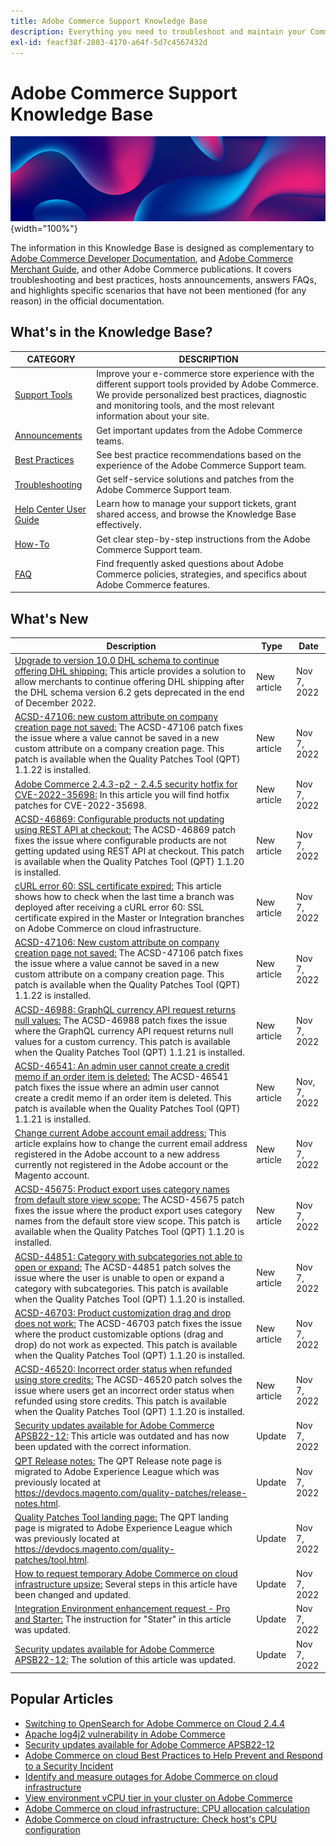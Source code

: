 ```yaml
---
title: Adobe Commerce Support Knowledge Base
description: Everything you need to troubleshoot and maintain your Commerce store.
exl-id: feacf38f-2803-4170-a64f-5d7c4567432d
---
```

# Adobe Commerce Support Knowledge Base

![Knowledge Base homepage](../help/assets/knowledge-base-home-page-cover.jpg){width="100%"}

The information in this Knowledge Base is designed as complementary to [Adobe Commerce Developer Documentation](https://developer.adobe.com/commerce/docs), and [Adobe Commerce Merchant Guide](https://experienceleague.adobe.com/docs/commerce-admin/user-guides/home.html), and other Adobe Commerce publications. It covers troubleshooting and best practices, hosts announcements, answers FAQs, and highlights specific scenarios that have not been mentioned (for any reason) in the official documentation.

## What's in the Knowledge Base?

| CATEGORY | DESCRIPTION | 
| --- | --- |
| [Support Tools](/help/support-tools/overview.md) | Improve your e-commerce store experience with the different support tools provided by Adobe Commerce. We provide personalized best practices, diagnostic and monitoring tools, and the most relevant information about your site. |
| [Announcements](/help/announcements/overview.md) | Get important updates from the Adobe Commerce teams. |
| [Best Practices](/help/best-practices/overview.md) | See best practice recommendations based on the experience of the Adobe Commerce Support team. |
| [Troubleshooting](/help/troubleshooting/overview.md) | Get self-service solutions and patches from the Adobe Commerce Support team. |
| [Help Center User Guide](/help/help-center-guide/help-center/magento-help-center-user-guide.md) | Learn how to manage your support tickets, grant shared access, and browse the Knowledge Base effectively. |
| [How-To](/help/how-to/overview.md) | Get clear step-by-step instructions from the Adobe Commerce Support team. |
| [FAQ](/help/faq/overview.md) | Find frequently asked questions about Adobe Commerce policies, strategies, and specifics about Adobe Commerce features. | 

## What's New

| Description | Type | Date |
| --- | --- | --- |
| [Upgrade to version 10.0 DHL schema to continue offering DHL shipping:](https://experienceleague.adobe.com/docs/commerce-knowledge-base/kb/troubleshooting/known-issues-patches-attached/0-day-vulnerability-patch.html?lang=en) This article provides a solution to allow merchants to continue offering DHL shipping after the DHL schema version 6.2 gets deprecated in the end of December 2022. | New article | Nov 7, 2022 |
| [ACSD-47106: new custom attribute on company creation page not saved:](https://experienceleague.adobe.com/docs/commerce-knowledge-base/kb/support-tools/patches/acsd-47106-new-custom-attribute-on-company-creation-page-not-saved.html?lang=en) The ACSD-47106 patch fixes the issue where a value cannot be saved in a new custom attribute on a company creation page. This patch is available when the Quality Patches Tool (QPT) 1.1.22 is installed.| New article| Nov 7, 2022 |
|[Adobe Commerce 2.4.3-p2 - 2.4.5 security hotfix for CVE-2022-35698:](https://experienceleague.adobe.com/docs/commerce-knowledge-base/kb/troubleshooting/known-issues-patches-attached/adobe-commerce-2.4.3-p2-2.4.5-security-hotfix-for-cve-2022-35698.html?lang=en) In this article you will find hotfix patches for CVE-2022-35698.| New article| Nov 7, 2022|
|[ACSD-46869: Configurable products not updating using REST API at checkout:](https://experienceleague.adobe.com/docs/commerce-knowledge-base/kb/support-tools/patches/acsd-46869-configurable-products-not-updating-using-rest-api.html?lang=en) The ACSD-46869 patch fixes the issue where configurable products are not getting updated using REST API at checkout. This patch is available when the Quality Patches Tool (QPT) 1.1.20 is installed.|New article|Nov 7, 2022|
|[cURL error 60: SSL certificate expired:](https://experienceleague.adobe.com/docs/commerce-knowledge-base/kb/troubleshooting/miscellaneous/curl-error-60-ssl-certificate-expired.html) This article shows how to check when the last time a branch was deployed after receiving a cURL error 60: SSL certificate expired in the Master or Integration branches on Adobe Commerce on cloud infrastructure.|New article|Nov 7, 2022|
|[ACSD-47106: New custom attribute on company creation page not saved:](https://experienceleague.adobe.com/docs/commerce-knowledge-base/kb/support-tools/patches/acsd-47106-new-custom-attribute-on-company-creation-page-not-saved.html?lang=en) The ACSD-47106 patch fixes the issue where a value cannot be saved in a new custom attribute on a company creation page. This patch is available when the Quality Patches Tool (QPT) 1.1.22 is installed. |New article|Nov 7, 2022|
|[ACSD-46988: GraphQL currency API request returns null values:](https://experienceleague.adobe.com/docs/commerce-knowledge-base/kb/support-tools/patches/acsd-46988-graphql-currency-api-request-returns-null-values.html?lang=en) The ACSD-46988 patch fixes the issue where the GraphQL currency API request returns null values for a custom currency. This patch is available when the Quality Patches Tool (QPT) 1.1.21 is installed. |New article|Nov 7, 2022|
|[ACSD-46541: An admin user cannot create a credit memo if an order item is deleted:](https://experienceleague.adobe.com/docs/commerce-knowledge-base/kb/support-tools/patches/acsd-46541-admin-user-cannot-create-credit-memo-if-order-item-deleted.html?lang=en) The ACSD-46541 patch fixes the issue where an admin user cannot create a credit memo if an order item is deleted. This patch is available when the Quality Patches Tool (QPT) 1.1.21 is installed.|New article|Nov, 7, 2022|
|[Change current Adobe account email address:](https://experienceleague.adobe.com/docs/commerce-knowledge-base/kb/how-to/change-current-adobe-account-email-address-to-new-address.html?lang=en) This article explains how to change the current email address registered in the Adobe account to a new address currently not registered in the Adobe account or the Magento account.|New article| Nov 7, 2022|
|[ACSD-45675: Product export uses category names from default store view scope:](https://experienceleague.adobe.com/docs/commerce-knowledge-base/kb/support-tools/patches/acsd-45675-product-export-uses-category-names-from-default-storeview-scope.html) The ACSD-45675 patch fixes the issue where the product export uses category names from the default store view scope. This patch is available when the Quality Patches Tool (QPT) 1.1.20 is installed. |New article| Nov 7, 2022|
|[ACSD-44851: Category with subcategories not able to open or expand:](https://experienceleague.adobe.com/docs/commerce-knowledge-base/kb/support-tools/patches/acsd-44851-category-with-subcategories-not-able-to-open-or-expand.html) The ACSD-44851 patch solves the issue where the user is unable to open or expand a category with subcategories. This patch is available when the Quality Patches Tool (QPT) 1.1.20 is installed. |New article| Nov 7, 2022|
|[ACSD-46703: Product customization drag and drop does not work:](https://experienceleague.adobe.com/docs/commerce-knowledge-base/kb/support-tools/patches/acsd-46703-product-customizable-options-drag-and-drop-doesnt-work-as-expected.html) The ACSD-46703 patch fixes the issue where the product customizable options (drag and drop) do not work as expected. This patch is available when the Quality Patches Tool (QPT) 1.1.20 is installed. |New article | Nov 7, 2022|
|[ACSD-46520: Incorrect order status when refunded using store credits:](https://experienceleague.adobe.com/docs/commerce-knowledge-base/kb/support-tools/patches/acsd-46520-incorrect-order-status-when-refunded-using-store-credits.html) The ACSD-46520 patch solves the issue where users get an incorrect order status when refunded using store credits. This patch is available when the Quality Patches Tool (QPT) 1.1.20 is installed. |New article | Nov 7, 2022|
|[Security updates available for Adobe Commerce APSB22-12:](https://experienceleague.adobe.com/docs/commerce-knowledge-base/kb/troubleshooting/known-issues-patches-attached/0-day-vulnerability-patch.html?lang=en) This article was outdated and has now been updated with the correct information.|Update|Nov 7, 2022|
|[QPT Release notes:](https://experienceleague.adobe.com/docs/commerce-operations/tools/quality-patches-tool/release-notes.html?lang=en) The QPT Release note page is migrated to Adobe Experience League which was previously located at https://devdocs.magento.com/quality-patches/release-notes.html.|Update| Nov 7, 2022|
|[Quality Patches Tool landing page:](https://experienceleague.adobe.com/tools/commerce-quality-patches/index.html) The QPT landing page is migrated to Adobe Experience League which was previously located at https://devdocs.magento.com/quality-patches/tool.html.|Update|Nov 7, 2022|
|[How to request temporary Adobe Commerce on cloud infrastructure upsize:](https://experienceleague.adobe.com/docs/commerce-knowledge-base/kb/how-to/how-to-request-temporary-magento-upsize.html?lang=en) Several steps in this article have been changed and updated.|Update| Nov 7, 2022|
|[Integration Environment enhancement request - Pro and Starter:](https://experienceleague.adobe.com/docs/commerce-knowledge-base/kb/announcements/commerce-announcements/integration-environment-enhancement-request-pro-and-starter.html?lang=en) The instruction for "Stater" in this article was updated.|Update|Nov 7, 2022|
|[Security updates available for Adobe Commerce APSB22-12:](https://experienceleague.adobe.com/docs/commerce-knowledge-base/kb/troubleshooting/known-issues-patches-attached/0-day-vulnerability-patch.html?lang=en) The solution of this article was updated.|Update| Nov 7, 2022|

## Popular Articles

* [Switching to OpenSearch for Adobe Commerce on Cloud 2.4.4](https://experienceleague.adobe.com/docs/commerce-knowledge-base/kb/announcements/commerce-announcements/switching-to-opensearch-for-adobe-commerce-on-cloud-2.4.4.html?lang=en)
* [Apache log4j2 vulnerability in Adobe Commerce](https://experienceleague.adobe.com/docs/commerce-knowledge-base/kb/announcements/commerce-announcements/apache-log4j2-adobe-commerce.html?lang=en)
* [Security updates available for Adobe Commerce APSB22-12](https://experienceleague.adobe.com/docs/commerce-knowledge-base/kb/troubleshooting/known-issues-patches-attached/0-day-vulnerability-patch.html)
* [Adobe Commerce on cloud Best Practices to Help Prevent and Respond to a Security Incident](https://experienceleague.adobe.com/docs/commerce-knowledge-base/kb/best-practices/security/prevent-respond-security-incident.html)
* [Identify and measure outages for Adobe Commerce on cloud infrastructure](https://experienceleague.adobe.com/docs/commerce-knowledge-base/kb/how-to/how-to-identify-outages.html?lang=en-Identify-and-measure-outages-for-Adobe-Commerce-on-cloud-infrastructure)
* [View environment vCPU tier in your cluster on Adobe Commerce](https://experienceleague.adobe.com/docs/commerce-knowledge-base/kb/how-to/check-vcpu-using-observation-for-adobe-commerce.html)
* [Adobe Commerce on cloud infrastructure: CPU allocation calculation](https://experienceleague.adobe.com/docs/commerce-knowledge-base/kb/how-to/magento-commerce-cloud-cpu-allocation-calculation.html-Adobe-Commerce-on-cloud-infrastructure-CPU-allocation-calculation)
* [Adobe Commerce on cloud infrastructure: Check host's CPU configuration](https://experienceleague.adobe.com/docs/commerce-knowledge-base/kb/how-to/magento-commerce-cloud-check-hosts-cpu-configuration.html)
